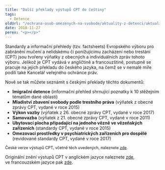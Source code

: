 ```yaml
---
title: "Další překlady výstupů CPT do češtiny"
tags:
  - Detence
oldUrl: "/ochrana-osob-omezenych-na-svobode/aktuality-z-detenci/aktuality-z-detenci-2018/dalsi-preklady-vystupu-cpt-do-cestiny/"
date: 2018-11-27
perex: "<p></p>"
---
```


<!-- imported from the old website -->

<p>Standardy a informační přehledy (tzv. factsheets) Evropského výboru pro zabránění mučení a nelidskému či ponižujícímu zacházení nebo trestání (CPT) jsou tvořeny výňatky z obecných a individuálních zpráv tohoto výboru. Jelikož je CPT vydává v angličtině a francouzštině, postupně se pracuje na jejich překladu do českého jazyka, na čemž se v nemalé míře podílí také Kancelář veřejného ochránce práv.</p> <p>Nově se tak můžete seznámit s českými překlady těchto dokumentů:</p><ul><li><b>Imigrační detence</b> (informační přehled shrnující poznatky k 10 stěžejním tématům dané oblasti)</li><li><b>Mladiství zbavení svobody podle trestního práva</b> (výňatek z obecné zprávy CPT, vydané v roce 2015)</li><li><b>Výkon vazby</b> (výňatek z 26. obecné zprávy CPT, vydané v roce 2017)</li><li><b>Samovazba</b> (výňatek z 21. obecné zprávy CPT, vydané v roce 2011)</li><li><b>Ubytovací plocha připadající na jednoho vězně ve vězeňských zařízeních</b> (standardy CPT, vydané v roce 2015)</li><li><b>Omezovací prostředky v psychiatrických zařízeních pro dospělé</b> (revidované standardy CPT, vydané v roce 2017)</li></ul><p><span style="font-size: 12.8px;">České verze výstupů CPT, včetně těch uvedených, naleznete </span><a href="http://www.coe.int/en/web/cpt/standards_CZ" style="font-size: 12.8px;">zde</a><span style="font-size: 12.8px;">.</span></p> <p>Originální znění výstupů CPT v anglickém jazyce naleznete <a href="https://www.coe.int/en/web/cpt/standards" target="_blank">zde</a>, ve francouzském jazyce pak <a href="https://www.coe.int/en/web/cpt/standards?p_p_id=56_INSTANCE_rmo9MHZGnl46&amp;p_p_lifecycle=0&amp;p_p_state=normal&amp;p_p_mode=view&amp;p_p_col_id=column-4&amp;p_p_col_count=1&amp;_56_INSTANCE_rmo9MHZGnl46_languageId=fr_FR" target="_blank">zde</a>.</p>
